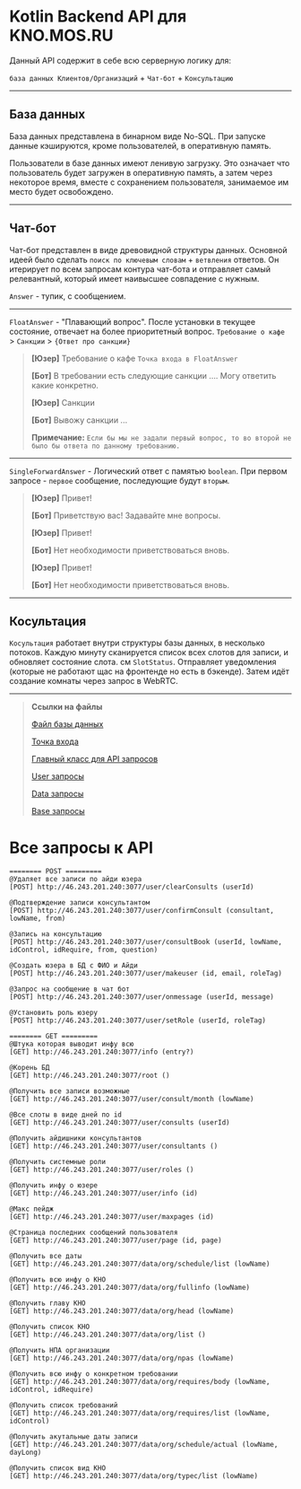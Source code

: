 # Kotlin Backend API для KNO.MOS.RU

Данный API содержит в себе всю серверную логику для: 

`база данных Клиентов/Организаций` + `Чат-бот` + `Консультацию`
***

## База данных
База данных представлена в бинарном виде No-SQL. При запуске данные кэшируются, кроме пользователей, в оперативную память.

Пользователи в базе данных имеют ленивую загрузку. Это означает что пользователь будет загружен в оперативную память, а затем через некоторое время, вместе с сохранением пользователя, занимаемое им место будет освобождено.
***

## Чат-бот
Чат-бот представлен в виде древовидной структуры данных.
Основной идеей было сделать `поиск по ключевым словам` + `ветвления` ответов. Он итерирует по всем запросам контура чат-бота и отправляет самый релевантный, который имеет наивысшее совпадение с нужным.

`Answer` - тупик, с сообщением.
***
`FloatAnswer` - "Плавающий вопрос". После установки в текущее состояние, отвечает на более приоритетный вопрос. `Требование о кафе` > `Санкции` > `{Ответ про санкции}`

> **[Юзер]** Требование о кафе `Точка входа в FloatAnswer`
> 
> **[Бот]** В требовании есть следующие санкции .... Могу ответить какие конкретно.
> 
> **[Юзер]** Санкции
>
> **[Бот]** Вывожу санкции ...
> 
> **Примечание:** `Если бы мы не задали первый вопрос, то во второй не было бы ответа по данному требованию.`
***
`SingleForwardAnswer` - Логический ответ с памятью `boolean`. При первом запросе - `первое` сообщение, последующие будут `вторым`.
> **[Юзер]** Привет!
> 
> **[Бот]** Приветствую вас! Задавайте мне вопросы.
> 
> **[Юзер]** Привет!
> 
> **[Бот]** Нет необходимости приветствоваться вновь.
> 
> **[Юзер]** Привет!
> 
> **[Бот]** Нет необходимости приветствоваться вновь.
***
## Косультация

`Косультация` работает внутри структуры базы данных, в несколько потоков. Каждую минуту сканируется список всех слотов для записи, и обновляет состояние слота. см `SlotStatus`. Отправляет уведомления (которые не работают щас на фронтенде но есть в бэкенде). Затем идёт создание комнаты через запрос в WebRTC.
***

> **Ссылки на файлы**
>
> [Файл базы данных](org.db.bin)
>
> [Точка входа](ChatBit/src/main/java/ru/bav/entry/Main.java)
>
> [Главный класс для API запросов](ChatBit/src/main/kotlin/ru/bav/server/api/Endpoints.kt)
>
> [User запросы](ChatBit/src/main/kotlin/ru/bav/server/api/core/UserController.kt)
>
> [Data запросы](ChatBit/src/main/kotlin/ru/bav/server/api/core/DataController.kt)
>
> [Base запросы](ChatBit/src/main/kotlin/ru/bav/server/api/core/BaseController.kt)

# Все запросы к API
```
======== POST =========
@Удаляет все записи по айди юзера
[POST] http://46.243.201.240:3077/user/clearConsults (userId)

@Подтверждение записи консультантом
[POST] http://46.243.201.240:3077/user/confirmConsult (consultant, lowName, from)

@Запись на консультацию
[POST] http://46.243.201.240:3077/user/consultBook (userId, lowName, idControl, idRequire, from, question)

@Создать юзера в БД с ФИО и Айди
[POST] http://46.243.201.240:3077/user/makeuser (id, email, roleTag)

@Запрос на сообщение в чат бот
[POST] http://46.243.201.240:3077/user/onmessage (userId, message)

@Установить роль юзеру
[POST] http://46.243.201.240:3077/user/setRole (userId, roleTag)

======== GET =========
@Штука которая выводит инфу всю
[GET] http://46.243.201.240:3077/info (entry?)

@Корень БД
[GET] http://46.243.201.240:3077/root ()

@Получить все записи возможные
[GET] http://46.243.201.240:3077/user/consult/month (lowName)

@Все слоты в виде дней по id
[GET] http://46.243.201.240:3077/user/consults (userId)

@Получить айдишники консультантов
[GET] http://46.243.201.240:3077/user/consultants ()

@Получить системные роли
[GET] http://46.243.201.240:3077/user/roles ()

@Получить инфу о юзере
[GET] http://46.243.201.240:3077/user/info (id)

@Макс пейдж
[GET] http://46.243.201.240:3077/user/maxpages (id)

@Страница последних сообщений пользователя
[GET] http://46.243.201.240:3077/user/page (id, page)

@Получить все даты
[GET] http://46.243.201.240:3077/data/org/schedule/list (lowName)

@Получить всю инфу о КНО
[GET] http://46.243.201.240:3077/data/org/fullinfo (lowName)

@Получить главу КНО
[GET] http://46.243.201.240:3077/data/org/head (lowName)

@Получить список КНО
[GET] http://46.243.201.240:3077/data/org/list ()

@Получить НПА организации
[GET] http://46.243.201.240:3077/data/org/npas (lowName)

@Получить всю инфу о конкретном требовании
[GET] http://46.243.201.240:3077/data/org/requires/body (lowName, idControl, idRequire)

@Получить список требований
[GET] http://46.243.201.240:3077/data/org/requires/list (lowName, idControl)

@Получить акутальные даты записи
[GET] http://46.243.201.240:3077/data/org/schedule/actual (lowName, dayLong)

@Получить список вид КНО
[GET] http://46.243.201.240:3077/data/org/typec/list (lowName)
```